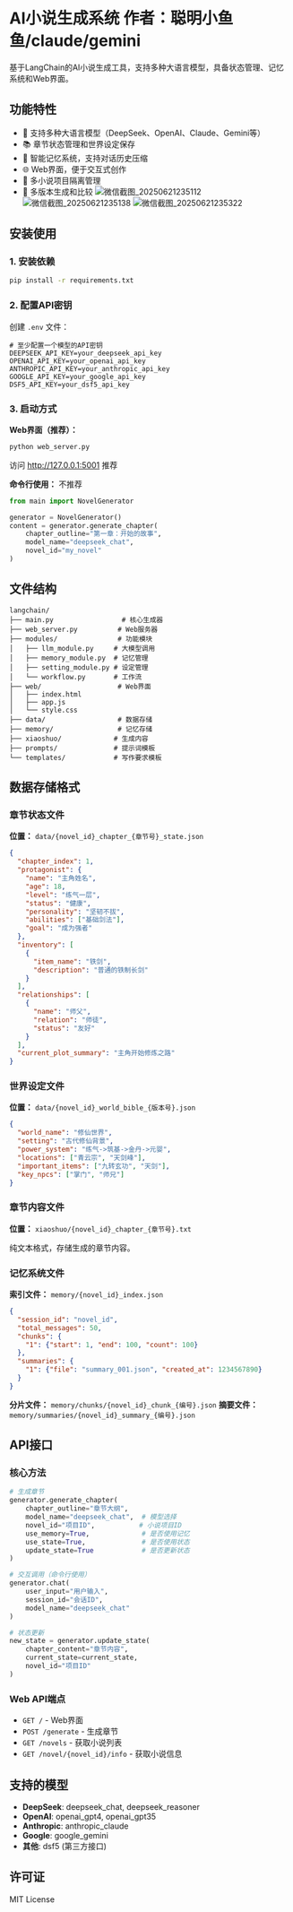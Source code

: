 # AI小说生成系统   作者：聪明小鱼鱼/claude/gemini

基于LangChain的AI小说生成工具，支持多种大语言模型，具备状态管理、记忆系统和Web界面。

## 功能特性

- 🤖 支持多种大语言模型（DeepSeek、OpenAI、Claude、Gemini等）
- 📚 章节状态管理和世界设定保存
- 🧠 智能记忆系统，支持对话历史压缩
- 🌐 Web界面，便于交互式创作
- 📝 多小说项目隔离管理
- 🔄 多版本生成和比较
![微信截图_20250621235112](https://github.com/user-attachments/assets/0754700c-2937-4f60-9937-6910032001d2)
![微信截图_20250621235138](https://github.com/user-attachments/assets/583094fd-4b8e-4eb8-8b56-fed366f6d849)
![微信截图_20250621235322](https://github.com/user-attachments/assets/db920f8a-6e4c-4de7-b3b6-091e3fabc85f)

## 安装使用

### 1. 安装依赖

```bash
pip install -r requirements.txt
```

### 2. 配置API密钥

创建 `.env` 文件：

```env
# 至少配置一个模型的API密钥
DEEPSEEK_API_KEY=your_deepseek_api_key
OPENAI_API_KEY=your_openai_api_key
ANTHROPIC_API_KEY=your_anthropic_api_key
GOOGLE_API_KEY=your_google_api_key
DSF5_API_KEY=your_dsf5_api_key
```

### 3. 启动方式

**Web界面（推荐）：**
```bash
python web_server.py
```
访问 http://127.0.0.1:5001  推荐

**命令行使用：**  不推荐
```python
from main import NovelGenerator

generator = NovelGenerator()
content = generator.generate_chapter(
    chapter_outline="第一章：开始的故事",
    model_name="deepseek_chat",
    novel_id="my_novel"
)
```

## 文件结构

```
langchain/
├── main.py                 # 核心生成器
├── web_server.py          # Web服务器
├── modules/               # 功能模块
│   ├── llm_module.py     # 大模型调用
│   ├── memory_module.py  # 记忆管理
│   ├── setting_module.py # 设定管理
│   └── workflow.py       # 工作流
├── web/                   # Web界面
│   ├── index.html
│   ├── app.js
│   └── style.css
├── data/                  # 数据存储
├── memory/                # 记忆存储
├── xiaoshuo/             # 生成内容
├── prompts/              # 提示词模板
└── templates/            # 写作要求模板
```

## 数据存储格式

### 章节状态文件
**位置：** `data/{novel_id}_chapter_{章节号}_state.json`

```json
{
  "chapter_index": 1,
  "protagonist": {
    "name": "主角姓名",
    "age": 18,
    "level": "练气一层",
    "status": "健康",
    "personality": "坚韧不拔",
    "abilities": ["基础剑法"],
    "goal": "成为强者"
  },
  "inventory": [
    {
      "item_name": "铁剑",
      "description": "普通的铁制长剑"
    }
  ],
  "relationships": [
    {
      "name": "师父",
      "relation": "师徒",
      "status": "友好"
    }
  ],
  "current_plot_summary": "主角开始修炼之路"
}
```

### 世界设定文件
**位置：** `data/{novel_id}_world_bible_{版本号}.json`

```json
{
  "world_name": "修仙世界",
  "setting": "古代修仙背景",
  "power_system": "练气->筑基->金丹->元婴",
  "locations": ["青云宗", "天剑峰"],
  "important_items": ["九转玄功", "天剑"],
  "key_npcs": ["掌门", "师兄"]
}
```

### 章节内容文件
**位置：** `xiaoshuo/{novel_id}_chapter_{章节号}.txt`

纯文本格式，存储生成的章节内容。

### 记忆系统文件

**索引文件：** `memory/{novel_id}_index.json`
```json
{
  "session_id": "novel_id",
  "total_messages": 50,
  "chunks": {
    "1": {"start": 1, "end": 100, "count": 100}
  },
  "summaries": {
    "1": {"file": "summary_001.json", "created_at": 1234567890}
  }
}
```

**分片文件：** `memory/chunks/{novel_id}_chunk_{编号}.json`
**摘要文件：** `memory/summaries/{novel_id}_summary_{编号}.json`

## API接口

### 核心方法

```python
# 生成章节
generator.generate_chapter(
    chapter_outline="章节大纲",
    model_name="deepseek_chat",  # 模型选择
    novel_id="项目ID",           # 小说项目ID
    use_memory=True,             # 是否使用记忆
    use_state=True,              # 是否使用状态
    update_state=True            # 是否更新状态
)

# 交互调用（命令行使用）
generator.chat(
    user_input="用户输入",
    session_id="会话ID",
    model_name="deepseek_chat"
)

# 状态更新
new_state = generator.update_state(
    chapter_content="章节内容",
    current_state=current_state,
    novel_id="项目ID"
)
```

### Web API端点

- `GET /` - Web界面
- `POST /generate` - 生成章节
- `GET /novels` - 获取小说列表
- `GET /novel/{novel_id}/info` - 获取小说信息

## 支持的模型

- **DeepSeek**: deepseek_chat, deepseek_reasoner
- **OpenAI**: openai_gpt4, openai_gpt35
- **Anthropic**: anthropic_claude
- **Google**: google_gemini
- **其他**: dsf5 (第三方接口)

## 许可证

MIT License 
